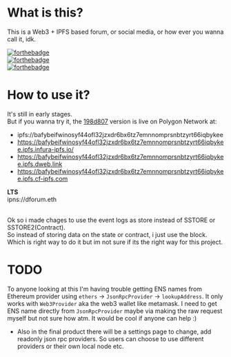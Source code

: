 # What is this?
This is a Web3 + IPFS based forum, or social media, or how ever you wanna call it, idk.

[![forthebadge](https://forthebadge.com/images/badges/0-percent-optimized.svg)](https://forthebadge.com) <br />
[![forthebadge](https://forthebadge.com/images/badges/60-percent-of-the-time-works-every-time.svg)](https://forthebadge.com) <br />
[![forthebadge](https://forthebadge.com/images/badges/powered-by-black-magic.svg)](https://forthebadge.com)

# How to use it?
It's still in early stages. <br />
But if you wanna try it, 
the [198d807](https://github.com/DeepDoge/web3-forum/commit/198d8074b76c85be314b81093c4e27fc144fa73d) version is live on Polygon Network at: <br /> 
- ipfs://bafybeifwinosyf44ofl32jzxdr6bx6tz7emnnomprsnbtzyrt66iqbykee
- https://bafybeifwinosyf44ofl32jzxdr6bx6tz7emnnomprsnbtzyrt66iqbykee.ipfs.infura-ipfs.io/
- https://bafybeifwinosyf44ofl32jzxdr6bx6tz7emnnomprsnbtzyrt66iqbykee.ipfs.dweb.link
- https://bafybeifwinosyf44ofl32jzxdr6bx6tz7emnnomprsnbtzyrt66iqbykee.ipfs.cf-ipfs.com

**LTS** <br />
ipns://dforum.eth <br /> <br />


Ok so i made chages to use the event logs as store instead of SSTORE or SSTORE2(Contract). <br />
So instead of storing data on the state or contract, i just use the block. <br />
Which is right way to do it but im not sure if its the right way for this project. <br />

# TODO
To anyone looking at this I'm having trouble getting ENS names from Ethereum provider using `ethers` -> `JsonRpcProvider` -> `lookupAddress`.
It only works with `Web3Provider` aka the web3 wallet like metamask. I need to get ENS name directly from `JsonRpcProvider` maybe via making the raw request myself but not sure how atm. It would be cool if anyone can help :)

- Also in the final product there will be a settings page to change, add readonly json rpc providers. So users can choose to use different providers or their own local node etc.
